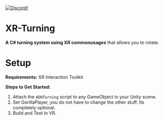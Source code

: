 <a href="https://discord.gg/CsMdeERN57"><img src="https://img.shields.io/badge/discord-brightgreen.svg?style=for-the-badge&logo=discord&colorA=23272a&colorB=7289da" alt="Discord!"></a>

# XR-Turning
**A C# turning system using XR commonusages** that allows you to rotate.

# Setup
**Requirements:** XR Interaction Toolkit

**Steps to Get Started:**
1. Attach the `ADHTurning` script to any GameObject in your Unity scene.
2. Set GorillaPlayer, you do not have to change the other stuff. Its completely optional.
3. Build and Test In VR.
